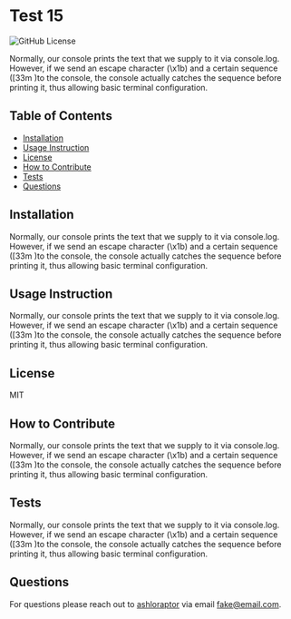 # Test 15

![GitHub License](https://img.shields.io/badge/license-MIT-blue.svg)

Normally, our console prints the text that we supply to it via console.log. However, if we send an escape character (\x1b) and a certain sequence ([33m )to the console, the console actually catches the sequence before printing it, thus allowing basic terminal configuration.
## Table of Contents
* [Installation](#-installation)
* [Usage Instruction](#-usage-instruction)
* [License](#license)
* [How to Contribute](#-how-to-contribute)
* [Tests](#-tests)
* [Questions](#-questions)

## Installation
Normally, our console prints the text that we supply to it via console.log. However, if we send an escape character (\x1b) and a certain sequence ([33m )to the console, the console actually catches the sequence before printing it, thus allowing basic terminal configuration.
## Usage Instruction
Normally, our console prints the text that we supply to it via console.log. However, if we send an escape character (\x1b) and a certain sequence ([33m )to the console, the console actually catches the sequence before printing it, thus allowing basic terminal configuration.
## License
MIT
## How to Contribute
Normally, our console prints the text that we supply to it via console.log. However, if we send an escape character (\x1b) and a certain sequence ([33m )to the console, the console actually catches the sequence before printing it, thus allowing basic terminal configuration.
## Tests
Normally, our console prints the text that we supply to it via console.log. However, if we send an escape character (\x1b) and a certain sequence ([33m )to the console, the console actually catches the sequence before printing it, thus allowing basic terminal configuration.
## Questions
For questions please reach out to [ashloraptor](https://github.com/ashloraptor) via email fake@email.com.